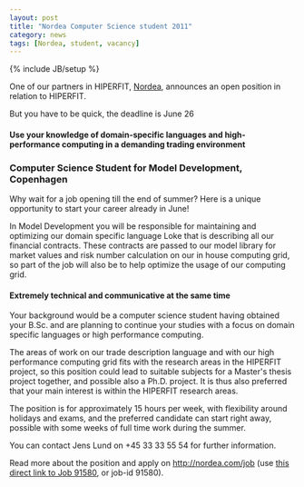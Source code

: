 ```yaml
---
layout: post
title: "Nordea Computer Science student 2011"
category: news
tags: [Nordea, student, vacancy]
---
```

{% include JB/setup %}

One of our partners in HIPERFIT, [Nordea](http://www.nordea.com),
announces an open position in relation to HIPERFIT. 

But you have to be quick, the deadline
is June 26

#### Use your knowledge of domain-specific languages and high-performance computing in a demanding trading environment

### Computer Science Student for Model Development, Copenhagen

Why wait for a job opening till the end of summer? Here is a unique
opportunity to start your career already in June!

In Model Development you will be responsible for maintaining and
optimizing our domain specific language Loke that is describing all
our financial contracts. These contracts are passed to our model
library for market values and risk number calculation on our in house
computing grid, so part of the job will also be to help optimize the
usage of our computing grid.

#### Extremely technical and communicative at the same time

Your background would be a computer science student having obtained
your B.Sc. and are planning to continue your studies with a focus on
domain specific languages or high performance computing.

The areas of work on our trade description language and with our high
performance computing grid fits with the research areas in the
HIPERFIT project, so this position could lead to suitable subjects for
a Master's thesis project together, and possible also a
Ph.D. project. It is thus also preferred that your main interest is
within the HIPERFIT research areas.

The position is for approximately 15 hours per week, with flexibility
around holidays and exams, and the preferred candidate can start right
away, possible with some weeks of full time work during the
summer.

You can contact Jens Lund on +45 33 33 55 54 for further
information.

Read more about the position and apply on <http://nordea.com/job> (use
[this direct link to Job
91580](http://www.nordea.com/Career/view%2bjob/977644.html?shortId=113592),
or job-id 91580).
